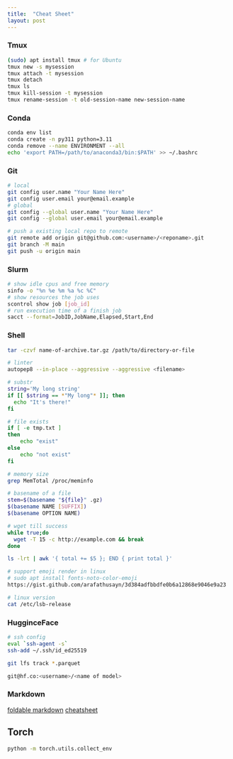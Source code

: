 ```yaml
---
title:  "Cheat Sheet"
layout: post
---
```

### Tmux

```bash
(sudo) apt install tmux # for Ubuntu
tmux new -s mysession
tmux attach -t mysession
tmux detach
tmux ls
tmux kill-session -t mysession
tmux rename-session -t old-session-name new-session-name
```

### Conda

```bash
conda env list
conda create -n py311 python=3.11
conda remove --name ENVIRONMENT --all
echo 'export PATH=/path/to/anaconda3/bin:$PATH' >> ~/.bashrc
```

### Git

```bash
# local
git config user.name "Your Name Here"
git config user.email your@email.example
# global
git config --global user.name "Your Name Here"
git config --global user.email your@email.example

# push a existing local repo to remote
git remote add origin git@github.com:<username>/<reponame>.git
git branch -M main
git push -u origin main
```

### Slurm

```bash
# show idle cpus and free memory
sinfo -o "%n %e %m %a %c %C"
# show resources the job uses
scontrol show job [job_id]
# run execution time of a finish job
sacct --format=JobID,JobName,Elapsed,Start,End
```

### Shell

```bash
tar -czvf name-of-archive.tar.gz /path/to/directory-or-file

# linter
autopep8 --in-place --aggressive --aggressive <filename>

# substr
string='My long string'
if [[ $string == *"My long"* ]]; then
  echo "It's there!"
fi

# file exists
if [ -e tmp.txt ]
then
    echo "exist"
else
    echo "not exist"
fi

# memory size
grep MemTotal /proc/meminfo

# basename of a file
stem=$(basename "${file}" .gz)
$(basename NAME [SUFFIX])
$(basename OPTION NAME)

# wget till success
while true;do
  wget -T 15 -c http://example.com && break
done

ls -lrt | awk '{ total += $5 }; END { print total }'

# support emoji render in linux
# sudo apt install fonts-noto-color-emoji
https://gist.github.com/arafathusayn/3d384adfbbdfe0b6a12868e9046e9a23

# linux version
cat /etc/lsb-release
```

### HugginceFace

```bash
# ssh config
eval `ssh-agent -s`
ssh-add ~/.ssh/id_ed25519

git lfs track *.parquet

git@hf.co:<username>/<name of model> 
```

### Markdown

[foldable markdown](https://gist.github.com/pierrejoubert73/902cc94d79424356a8d20be2b382e1ab)
[cheatsheet](https://github.com/adam-p/markdown-here/wiki/Markdown-Cheatsheet)

## Torch

```bash
python -m torch.utils.collect_env 
```
